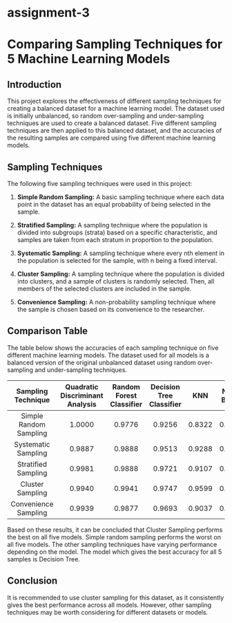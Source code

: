 # assignment-3
# Comparing Sampling Techniques for 5 Machine Learning Models

## Introduction

This project explores the effectiveness of different sampling techniques for creating a balanced dataset for a machine learning model. The dataset used is initially unbalanced, so random over-sampling and under-sampling techniques are used to create a balanced dataset. Five different sampling techniques are then applied to this balanced dataset, and the accuracies of the resulting samples are compared using five different machine learning models.

## Sampling Techniques

The following five sampling techniques were used in this project:

1. **Simple Random Sampling:** A basic sampling technique where each data point in the dataset has an equal probability of being selected in the sample.

2. **Stratified Sampling:** A sampling technique where the population is divided into subgroups (strata) based on a specific characteristic, and samples are taken from each stratum in proportion to the population.

3. **Systematic Sampling:** A sampling technique where every nth element in the population is selected for the sample, with n being a fixed interval.

4. **Cluster Sampling:** A sampling technique where the population is divided into clusters, and a sample of clusters is randomly selected. Then, all members of the selected clusters are included in the sample.

5. **Convenience Sampling:** A non-probability sampling technique where the sample is chosen based on its convenience to the researcher.

## Comparison Table

The table below shows the accuracies of each sampling technique on five different machine learning models. The dataset used for all models is a balanced version of the original unbalanced dataset using random over-sampling and under-sampling techniques.

| Sampling Technique | Quadratic Discriminant Analysis | Random Forest Classifier | Decision Tree Classifier | KNN | Naive Bayes |
|:---------------:|:---------------:|:---------------:|:---------------:|:---------------:|:---------------:|
| Simple Random Sampling | 1.0000 | 0.9776 | 0.9256 | 0.8322 | 0.8282 |
| Systematic Sampling | 0.9887 | 0.9888 | 0.9513 | 0.9288 | 0.7545 |
| Stratified Sampling | 0.9981 | 0.9888 | 0.9721 | 0.9107 | 0.7693 |
| Cluster Sampling | 0.9940 | 0.9941 | 0.9747 | 0.9599 | 0.8899 |
| Convenience Sampling | 0.9939 | 0.9877 | 0.9693 | 0.9037 | 0.7318 |

Based on these results, it can be concluded that Cluster Sampling performs the best on all five models. Simple random sampling performs the worst on all five models. The other sampling techniques have varying performance depending on the model. The model which gives the best accuracy for all 5 samples is Decision Tree.

## Conclusion

It is recommended to use cluster sampling for this dataset, as it consistently gives the best performance across all models. However, other sampling techniques may be worth considering for different datasets or models.
 
